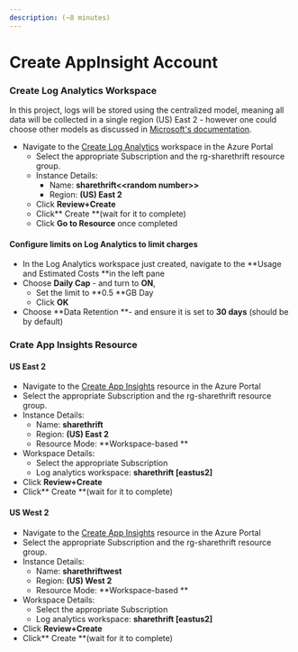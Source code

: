 ```yaml
---
description: (~8 minutes)
---
```


# Create AppInsight Account

### Create Log Analytics Workspace

In this project, logs will be stored using the centralized model, meaning all data will be collected in a single region (US) East 2 - however one could choose other models as discussed in [Microsoft's documentation](https://docs.microsoft.com/en-us/azure/azure-monitor/platform/design-logs-deployment).

* Navigate to the [Create Log Analytics](https://portal.azure.com/#create/Microsoft.LogAnalyticsOMS) workspace in the Azure Portal
  * Select the appropriate Subscription and the rg-sharethrift resource group.
  * Instance Details:
    * Name: **sharethrift<\<random number>>**
    * Region: **(US) East 2**
  * Click **Review+Create**
  * Click** Create **(wait for it to complete)
  * Click **Go to Resource** once completed

#### Configure limits on Log Analytics to limit charges

* In the Log Analytics workspace just created, navigate to the **Usage and Estimated Costs **in the left pane
* Choose **Daily Cap** - and turn to **ON**,&#x20;
  * Set the limit to **0.5 **GB Day
  * Click **OK**
* Choose **Data Retention **- and ensure it is set to **30 days** (should be by default)

### Crate App Insights Resource

#### US East 2

* Navigate to the [Create App Insights](https://portal.azure.com/#create/Microsoft.AppInsights) resource in the Azure Portal
* Select the appropriate Subscription and the rg-sharethrift resource group.
* Instance Details:
  * Name: **sharethrift**
  * Region: **(US) East 2**
  * Resource Mode: **Workspace-based **
* Workspace Details:
  * Select the appropriate Subscription
  * Log analytics workspace: **sharethrift \[eastus2]**
* Click **Review+Create**
* Click** Create **(wait for it to complete)

#### US West 2

* Navigate to the [Create App Insights](https://portal.azure.com/#create/Microsoft.AppInsights) resource in the Azure Portal
* Select the appropriate Subscription and the rg-sharethrift resource group.
* Instance Details:
  * Name: **sharethriftwest**
  * Region: **(US) West 2**
  * Resource Mode: **Workspace-based **
* Workspace Details:
  * Select the appropriate Subscription
  * Log analytics workspace: **sharethrift \[eastus2]**
* Click **Review+Create**
* Click** Create **(wait for it to complete)
